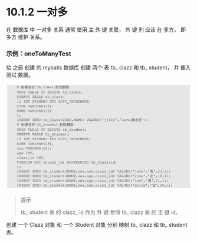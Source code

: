 # 10.1.2 一对多

在 数据库 中 一对多 关系 通常 使用 主 外 键 关联， 外 键 列 应该 在 多方， 即 多方 维护 关系。

### 示例：oneToManyTest

给 之前 创建 的 mybatis 数据库 创建 两个 表 tb\_ clazz 和 tb\_ student， 并 插入 测试 数据。

![](/assets/创建tb_clazz和tb_student.png)

> 提示
>
> tb\_ student 表 的 clazz\_ id 作为 外 键 参照 tb\_ clazz 表 的 主 键 id。

创建 一个 Clazz 对象 和 一个 Student 对象 分别 映射 tb\_ clazz 和 tb\_ student 表。





